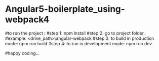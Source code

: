 # Angular5-boilerplate_using-webpack4
#to run the project :
#step 1: npm install
#step 2: go to project folder.
  #example: <drive_path>\angular-webpack
#step 3: to build in production mode: npm run build
#step 4: to run in development mode: npm run dev

#happy coding...
